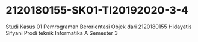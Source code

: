 # 2120180155-SK01-TI20192020-3-4
Studi Kasus 01 Pemrograman Berorientasi Objek dari 2120180155 Hidayatis Sifyani Prodi teknik Informatika A Semester 3
